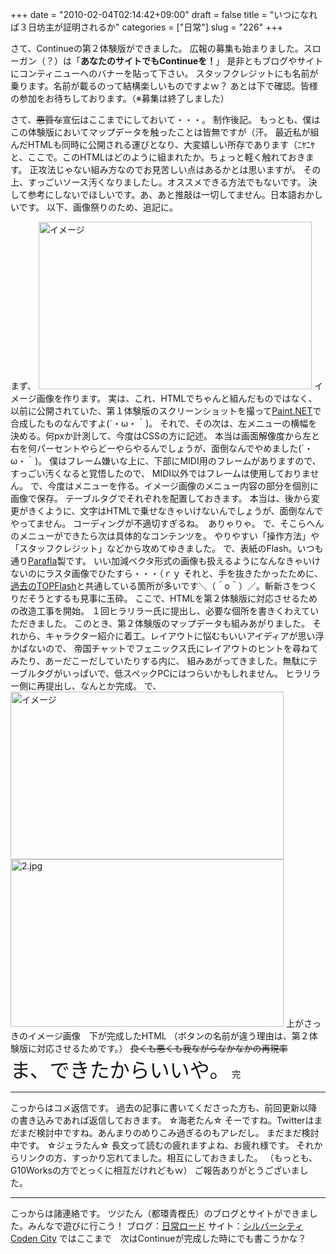 +++
date = "2010-02-04T02:14:42+09:00"
draft = false
title = "いつになれば３日坊主が証明されるか"
categories = ["日常"]
slug = "226"
+++

さて、Continueの第２体験版ができました。
広報の募集も始まりました。スローガン（？）は「<B>あなたのサイトでもContinueを！</B>」
是非ともブログやサイトにコンティニューへのバナーを貼って下さい。
スタッフクレジットにも名前が乗ります。名前が載るのって結構楽しいものですよｗ？
あとは下で確認。皆様の参加をお待ちしております。（※募集は終了しました）

さて、<S>悪質な</S>宣伝はここまでにしておいて・・・。
制作後記。
もっとも、僕はこの体験版においてマップデータを触ったことは皆無ですが（汗。
最近私が組んだHTMLも同時に公開される運びとなり、大変嬉しい所存であります（ﾆﾔﾆﾔ
と、ここで。このHTMLはどのように組まれたか。ちょっと軽く触れておきます。
正攻法じゃない組み方なのでお見苦しい点はあるかとは思いますが。
その上、すっごいソース汚くなりましたし。オススメできる方法でもないです。
決して参考にしないでほしいです。あ、あと推敲は一切してません。日本語おかしいです。
以下、画像祭りのため、追記に。

<!--more-->
まず、
<img src="/image/1.jpg" alt="イメージ" width="437" height="268" />
イメージ画像を作ります。
実は、これ、HTMLでちゃんと組んだものではなく、以前に公開されていた、第１体験版のスクリーンショットを撮って<a href="http://www.getpaint.net/">Paint.NET</a>で合成したものなんですよ(´・ω・｀)。
それで、その次は、左メニューの横幅を決める。何pxか計測して、今度はCSSの方に記述。
本当は画面解像度から左と右を何パーセントやらどーやらやるんでしょうが、面倒なんでやめました(´・ω・｀)。
僕はフレーム嫌いな上に、下部にMIDI用のフレームがありますので、すっごい汚くなると覚悟したので、
MIDI以外ではフレームは使用しておりません。
で、今度はメニューを作る。イメージ画像のメニュー内容の部分を個別に画像で保存。
テーブルタグでそれぞれを配置しておきます。
本当は、後から変更がきくように、文字はHTMLで乗せなきゃいけないんでしょうが、面倒なんでやってません。
コーディングが不適切すぎるね。　ありゃりゃ。
で、そこらへんのメニューができたら次は具体的なコンテンツを。
やりやすい「操作方法」や「スタッフクレジット」などから攻めてゆきました。
で、表紙のFlash。いつも通り<a href="http://www.geocities.jp/coa9999/">Parafla</a>製です。
いい加減ベクタ形式の画像も扱えるようになんなきゃいけないのにラスタ画像でひたすら・・・（ｒｙ
それと、手を抜きたかったために、<a href="http://g10.daiwa-hotcom.com/002.html">過去のTOPFlash</a>と共通している箇所が多いです＼（＾o＾）／。斬新さをつくりだそうとするも見事に玉砕。
ここで、HTMLを第２体験版に対応させるための改造工事を開始。
１回ヒラリラー氏に提出し、必要な個所を書きくわえていただきました。
このとき、第２体験版のマップデータも組みあがりました。
それから、キャラクター紹介に着工。レイアウトに悩むもいいアイディアが思い浮かばないので、
帝国チャットでフェニックス氏にレイアウトのヒントを尋ねてみたり、あーだこーだしていたりする内に、
組みあがってきました。無駄にテーブルタグがいっぱいで、低スペックPCにはつらいかもしれません。
ヒラリラー側に再提出し、なんとか完成。
で、
<img src="/image/1.jpg" alt="イメージ" width="437" height="268" />
<img src="/image/2.jpg" alt="2.jpg" width="437" height="268" />
上がさっきのイメージ画像　下が完成したHTML
（ボタンの名前が違う理由は、第２体験版に対応させるためです。）
<s>良くも悪くも我ながらなかなかの再現率</s>
<span style="font-size:xx-large;">ま、できたからいいや。</span>
完
<hr size="1" />
こっからはコメ返信です。
過去の記事に書いてくださった方も、前回更新以降の書き込みであれば返信しておきます。
☆海老たん☆
そーですね。Twitterはまだまだ検討中ですね。あんまりのめりこみ過ぎるのもアレだし。
まだまだ検討中です。
☆ジェラたん☆
長文って読むの疲れますよね、お疲れ様です。
それからリンクの方、すっかり忘れてました。相互にしておきました。
（もっとも、G10Worksの方でとっくに相互だけれどもｗ）
ご報告ありがとうございました。
<hr size="1" />
こっからは諸連絡です。
ツジたん（都環青樫氏）のブログとサイトができました。みんなで遊びに行こう！
ブログ：<a href="http://roadcoden.blog117.fc2.com/">日常ロード</a>
サイト：<a href="http://www17.atpages.jp/aokashi/">シルバーシティ Coden City</a>
ではここまで　次はContinueが完成した時にでも書こうかな？
